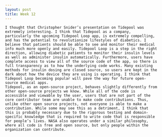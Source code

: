 ```yaml
---
layout: post
title: Week 12
---
```


	I thought that Christopher Snider’s presentation on Tidepool was extremely interesting. I think that Tidepool as a company, particularly the upcoming Tidepool Loop app, is extremely compelling, and has the potential to revolutionize lifestyles of diabetics. I believe that patients should be able to see and monitor their medical info much more openly and easily. Tidepool Loop is a step in the right direction, allowing diabetic patients to monitor their insulin levels as well as administer insulin automatically. Furthermore, users have complete access to view all of the source code of the app, so there is full transparency as to how the underlying code works. Many existing methods for insulin dosing are closed source, so users are kept in the dark about how the device they are using is operating. I think that Tidepool Loop becoming popular will pave the way for future open-source medical apps.
	Tidepool, as an open-source project, behaves slightly differently from other open-source projects we know. While all of the code is accessible and viewable by the user, users that are not part of the core contributor team are unable to make code contributions. Thus, unlike other open source projects, not everyone is able to make a contribution. While some may see this as a detriment, I think that this is probably necessary due to the rigorous testing and domain-specific knowledge that is required to write code that is responsible for people’s lives. NASA also operates under a similar philosophy, where all code is free and open source, but only people within the organization can contribute. 
